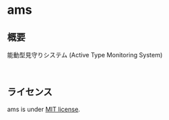 # ams

## 概要
能動型見守りシステム (Active Type Monitoring System)


&nbsp;


## ライセンス
ams is under [MIT license](https://en.wikipedia.org/wiki/MIT_License).
